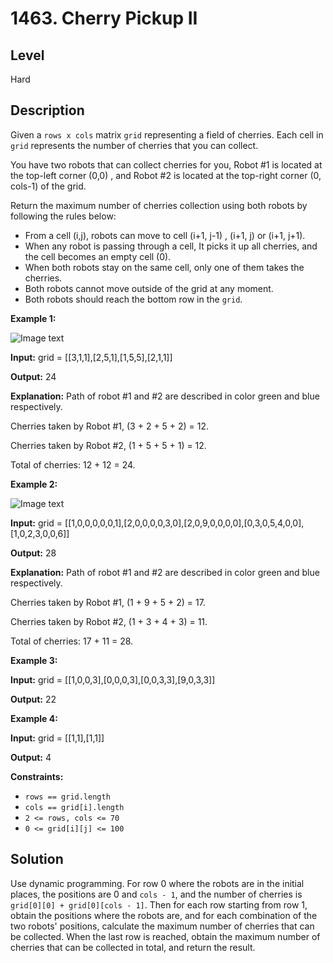 # 1463. Cherry Pickup II
## Level
Hard

## Description
Given a `rows x cols` matrix `grid` representing a field of cherries. Each cell in `grid` represents the number of cherries that you can collect.

You have two robots that can collect cherries for you, Robot #1 is located at the top-left corner (0,0) , and Robot #2 is located at the top-right corner (0, cols-1) of the grid.

Return the maximum number of cherries collection using both robots  by following the rules below:

* From a cell (i,j), robots can move to cell (i+1, j-1) , (i+1, j) or (i+1, j+1).
* When any robot is passing through a cell, It picks it up all cherries, and the cell becomes an empty cell (0).
* When both robots stay on the same cell, only one of them takes the cherries.
* Both robots cannot move outside of the grid at any moment.
* Both robots should reach the bottom row in the `grid`.

**Example 1:**

![Image text](https://assets.leetcode.com/uploads/2020/04/29/sample_1_1802.png)

**Input:** grid = [[3,1,1],[2,5,1],[1,5,5],[2,1,1]]

**Output:** 24

**Explanation:** Path of robot #1 and #2 are described in color green and blue respectively.

Cherries taken by Robot #1, (3 + 2 + 5 + 2) = 12.

Cherries taken by Robot #2, (1 + 5 + 5 + 1) = 12.

Total of cherries: 12 + 12 = 24.

**Example 2:**

![Image text](https://assets.leetcode.com/uploads/2020/04/23/sample_2_1802.png)

**Input:** grid = [[1,0,0,0,0,0,1],[2,0,0,0,0,3,0],[2,0,9,0,0,0,0],[0,3,0,5,4,0,0],[1,0,2,3,0,0,6]]

**Output:** 28

**Explanation:** Path of robot #1 and #2 are described in color green and blue respectively.

Cherries taken by Robot #1, (1 + 9 + 5 + 2) = 17.

Cherries taken by Robot #2, (1 + 3 + 4 + 3) = 11.

Total of cherries: 17 + 11 = 28.

**Example 3:**

**Input:** grid = [[1,0,0,3],[0,0,0,3],[0,0,3,3],[9,0,3,3]]

**Output:** 22

**Example 4:**

**Input:** grid = [[1,1],[1,1]]

**Output:** 4

**Constraints:**

* `rows == grid.length`
* `cols == grid[i].length`
* `2 <= rows, cols <= 70`
* `0 <= grid[i][j] <= 100`

## Solution
Use dynamic programming. For row 0 where the robots are in the initial places, the positions are 0 and `cols - 1`, and the number of cherries is `grid[0][0] + grid[0][cols - 1]`. Then for each row starting from row 1, obtain the positions where the robots are, and for each combination of the two robots' positions, calculate the maximum number of cherries that can be collected. When the last row is reached, obtain the maximum number of cherries that can be collected in total, and return the result.

